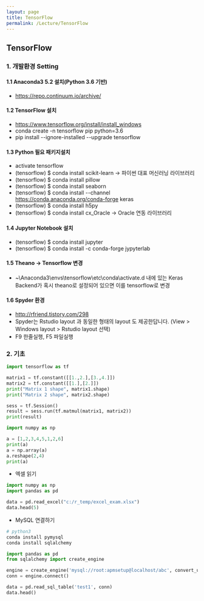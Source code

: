 ```yaml
---
layout: page
title: TensorFlow
permalink: /Lecture/TensorFlow
---
```


## TensorFlow
### 1. 개발환경 Setting
#### 1.1 Anaconda3 5.2 설치(Python 3.6 기반)
* https://repo.continuum.io/archive/
#### 1.2 TensorFlow 설치
* https://www.tensorflow.org/install/install_windows
* conda create -n tensorflow pip python=3.6
* pip install --ignore-installed --upgrade tensorflow 
#### 1.3 Python 필요 패키지설치
* activate tensorflow
* (tensorflow) $ conda install scikit-learn → 파이썬 대표 머신러닝 라이브러리
* (tensorflow) $ conda install pillow
* (tensorflow) $ conda install seaborn
* (tensorflow) $ conda install --channel https://conda.anaconda.org/conda-forge keras
* (tensorflow) $ conda install h5py
* (tensorflow) $ conda install cx_Oracle → Oracle 연동 라이브러리
#### 1.4 Jupyter Notebook 설치
* (tensorflow) $ conda install jupyter
* (tensorflow) $ conda install -c conda-forge jypyterlab

#### 1.5 Theano -> Tensorflow 변경
* ~\Anaconda3\envs\tensorflow\etc\conda\activate.d 내에 있는 Keras Backend가 혹시
theano로 설정되어 있으면 이를 tensorflow로 변경
#### 1.6 Spyder 환경
* http://rfriend.tistory.com/298
* Spyder는 Rstudio layout 과 동일한 형태의 layout 도 제공한답니다. (View > Windows layout > Rstudio layout 선택)
* F9 한줄실행, F5 파일실행

### 2. 기초
```python
import tensorflow as tf

matrix1 = tf.constant([[1.,2.],[3.,4.]])
matrix2 = tf.constant([[1.],[2.]])
print("Matrix 1 shape", matrix1.shape)
print("Matrix 2 shape", matrix2.shape)

sess = tf.Session()
result = sess.run(tf.matmul(matrix1, matrix2))
print(result)
```

```python
import numpy as np

a = [1,2,3,4,5,1,2,6]
print(a)
a = np.array(a)   
a.reshape(2,4)
print(a)
```
* 엑셀 읽기

```python
import numpy as np
import pandas as pd

data = pd.read_excel("c:/r_temp/excel_exam.xlsx")
data.head(5)
```

* MySQL 연결하기

```python
# python3
conda install pymysql
conda install sqlalchemy

import pandas as pd
from sqlalchemy import create_engine

engine = create_engine('mysql://root:apmsetup@localhost/abc', convert_unicode=True)
conn = engine.connect()

data = pd.read_sql_table('test1', conn)
data.head()
```

